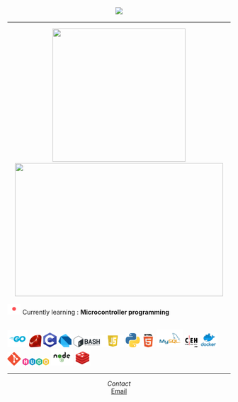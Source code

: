 <div align="center">
  <img src="planet.gif" width="100">
  </div>
  <hr/>
  <div align="center">
  <img src="https://github-readme-stats.vercel.app/api/top-langs?username=polarspetroll&layout=compact&theme=radical" width="300" height="300">
  <img src="https://github-readme-stats.vercel.app/api/?username=polarspetroll&hide=issues&theme=merko" width="470" height="300">
  </div>
  <span align="left">
  <p>
  <img src="live.gif" width="30"/>
  Currently learning :
  <b>Microcontroller programming</b>
    </p>
  </span>
  <br/>
  <span>
<img src="go.png" width="45" title="Golang"/>
<img src="ruby.png" width="28" title="Ruby"/>
<img src="c.png" width="30" title="C"/>
<img src="dart.png" width="30" title="Dart"/>
<img src="bash.png" width="60" title="Bash"/>
<img src="js.png" width="50" title="Javascript"/>
<img src="python.png" width="32" title="Python"/>
<img src="html.png" width="30" title="HTML"/>
<img src="mysql.png" width="60" title="Mysql"/>
<img src="ceh.png" width="30" title="CEH"/>
<img src="docker.png" width="40" title="Docker"/>
<img src="git.png" width="30" title="Git"/>
<img src="hugo.png" width="60" title="Hugo"/>
<img src="node.png" width="50" title="Nodejs"/>
<img src="redis.png" width="35" title="Redis"/>
</span>

---


<div align="center"><i>Contact</i></div>
<div align="center"><a href="mailto:polarspetroll@protonmail.com">Email</a></div>
